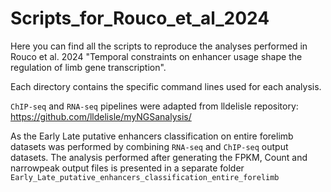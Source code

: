 # Scripts_for_Rouco_et_al_2024

Here you can find all the scripts to reproduce the analyses performed in Rouco et al. 2024 "Temporal constraints on enhancer usage shape the regulation of limb gene transcription".

Each directory contains the specific command lines used for each analysis.

`ChIP-seq` and `RNA-seq` pipelines were adapted from lldelisle repository: https://github.com/lldelisle/myNGSanalysis/

As the Early Late putative enhancers classification on entire forelimb datasets was performed by combining `RNA-seq` and `ChIP-seq` output datasets. The analysis performed after generating the FPKM, Count and narrowpeak output files is presented in a separate folder `Early_Late_putative_enhancers_classification_entire_forelimb`
